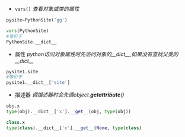 + `vars()` *查看对象或类的属性*

```py
pysite=PythonSite('gg')

vars(PythonSite)
#等价于
PythonSite.__dict__
```

+ 属性 *python访问对象属性时先访问对象的__dict__,如果没有查找父类的__dict__*

```py
pysite1.site
#等价于
pysite1.__dict__['site']
```

+ 描述器 *调描述器时会先调object.__getattribute__()*

```py
obj.x
type(obj).__dict__['x'].__get__(obj, type(obj))

class.x
type(class).__dict__['x'].__get__(None, type(class)
```
